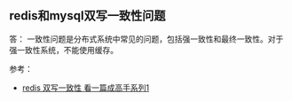 ## redis和mysql双写一致性问题
答： 一致性问题是分布式系统中常见的问题，包括强一致性和最终一致性。对于强一致性系统，不能使用缓存。

参考：
- [redis 双写一致性 看一篇成高手系列1](https://blog.csdn.net/hjm4702192/article/details/80518922)
